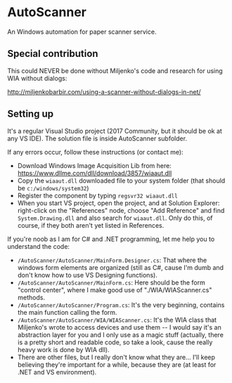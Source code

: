 # AutoScanner

An Windows automation for paper scanner service.

## Special contribution

This could NEVER be done without Miljenko's code and research for using WIA without dialogs:

http://miljenkobarbir.com/using-a-scanner-without-dialogs-in-net/

## Setting up

It's a regular Visual Studio project (2017 Community, but it should be ok at any VS IDE). The solution file is inside AutoScanner subfolder.

If any errors occur, follow these instructions (or contact me):

- Download Windows Image Acquisition Lib from here: https://www.dllme.com/dll/download/3857/wiaaut.dll
- Copy the ```wiaaut.dll``` downloaded file to your system folder (that should be ```c:/windows/system32```)
- Register the component by typing ```regsvr32 wiaaut.dll```
- When you start VS project, open the project, and at Solution Explorer: right-click on the "References" node, choose "Add Reference" and find ```System.Drawing.dll``` and also search for ```wiaaut.dll```. Only do this, of course, if they both aren't yet listed in References.

If you're noob as I am for C# and .NET programming, let me help you to understand the code:

- ```/AutoScanner/AutoScanner/MainForm.Designer.cs```: That where the windows form elements are organized (still as C#, cause I'm dumb and don't know how to use VS Designing functions).
- ```/AutoScanner/AutoScanner/MainForm.cs```: Here should be the form "control center", where I make good use of "./WIA/WIAScanner.cs" methods.
- ```/AutoScanner/AutoScanner/Program.cs```: It's the very beginning, contains the main function calling the form.
- ```/AutoScanner/AutoScanner/WIA/WIAScanner.cs```: It's the WIA class that Miljenko's wrote to access devices and use them -- I would say it's an abstraction layer for you and I only use as a magic stuff (actually, there is a pretty short and readable code, so take a look, cause the really heavy work is done by WIA dll).
- There are other files, but I really don't know what they are... I'll keep believing they're important for a while, because they are (at least for .NET and VS environment).
